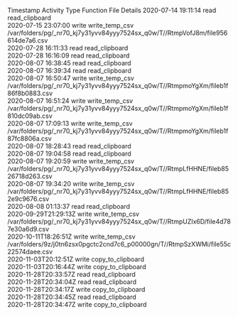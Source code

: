 Timestamp	Activity Type	Function	File	Details
2020-07-14 19:11:14	read	read_clipboard		
2020-07-15 23:07:00	write	write_temp_csv	/var/folders/pg/_nr70_kj7y31yvv84yyy7524sx_q0w/T//RtmpVofJ8m/file956614de7a6.csv	
2020-07-28 16:11:33	read	read_clipboard		
2020-07-28 16:16:09	read	read_clipboard		
2020-08-07 16:38:45	read	read_clipboard		
2020-08-07 16:39:34	read	read_clipboard		
2020-08-07 16:50:47	write	write_temp_csv	/var/folders/pg/_nr70_kj7y31yvv84yyy7524sx_q0w/T//RtmpmoYgXm/fileb1f86f8b0883.csv	
2020-08-07 16:51:24	write	write_temp_csv	/var/folders/pg/_nr70_kj7y31yvv84yyy7524sx_q0w/T//RtmpmoYgXm/fileb1f810dc09ab.csv	
2020-08-07 17:09:13	write	write_temp_csv	/var/folders/pg/_nr70_kj7y31yvv84yyy7524sx_q0w/T//RtmpmoYgXm/fileb1f87fc8806a.csv	
2020-08-07 18:28:43	read	read_clipboard		
2020-08-07 19:04:58	read	read_clipboard		
2020-08-07 19:20:59	write	write_temp_csv	/var/folders/pg/_nr70_kj7y31yvv84yyy7524sx_q0w/T//RtmpLfHHNE/fileb8526718d263.csv	
2020-08-07 19:34:20	write	write_temp_csv	/var/folders/pg/_nr70_kj7y31yvv84yyy7524sx_q0w/T//RtmpLfHHNE/fileb852e9c9676.csv	
2020-08-08 01:13:37	read	read_clipboard		
2020-09-29T21:29:13Z	write	write_temp_csv	/var/folders/pg/_nr70_kj7y31yvv84yyy7524sx_q0w/T//RtmpUZIx6D/file4d787e30a6d9.csv	
2020-10-11T18:26:51Z	write	write_temp_csv	/var/folders/9z/j0tn6zsx0pgctc2cnd7c6_p00000gn/T//RtmpSzXWMi/file55c22574daee.csv	
2020-11-03T20:12:51Z	write	copy_to_clipboard		
2020-11-03T20:16:44Z	write	copy_to_clipboard		
2020-11-28T20:33:57Z	read	read_clipboard		
2020-11-28T20:34:04Z	read	read_clipboard		
2020-11-28T20:34:17Z	write	copy_to_clipboard		
2020-11-28T20:34:45Z	read	read_clipboard		
2020-11-28T20:34:47Z	write	copy_to_clipboard		

